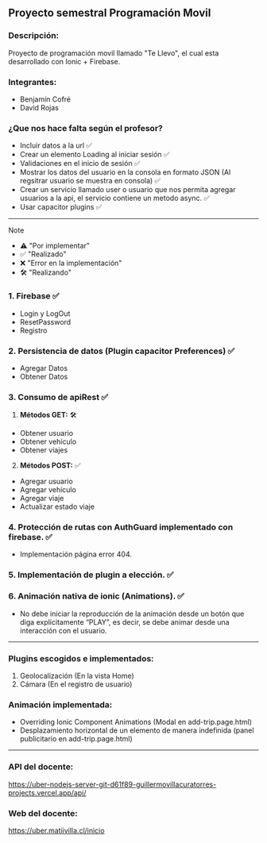 ## Proyecto semestral Programación Movil

### Descripción:
Proyecto de programación movil llamado "Te Llevo", el cual esta desarrollado con Ionic + Firebase.

### Integrantes:

- Benjamín Cofré
- David Rojas

### ¿Que nos hace falta según el profesor?

- Incluir datos a la url ✅
- Crear un elemento Loading al iniciar sesión ✅
- Validaciones en el inicio de sesión ✅
- Mostrar los datos del usuario en la consola en formato JSON (Al regsitrar usuario se muestra en consola) ✅
- Crear un servicio llamado user o usuario que nos permita agregar usuarios a la api, el servicio contiene un metodo async. ✅
- Usar capacitor plugins ✅

---

>[!NOTE]
>- ⚠️ "Por implementar"
>- ✅ "Realizado"
>- ❌ "Error en la implementación"
>- 🛠️ "Realizando"

### 1. Firebase ✅
- Login y LogOut 
- ResetPassword 
- Registro 
### 2. Persistencia de datos (Plugin capacitor Preferences) ✅
- Agregar Datos 
- Obtener Datos 
### 3. Consumo de apiRest ✅
1. **Métodos GET:** 🛠️
- Obtener usuario 
- Obtener vehículo 
- Obtener viajes 
2. **Métodos POST:**  ✅
- Agregar usuario 
- Agregar vehículo 
- Agregar viaje 
- Actualizar estado viaje 
### 4. Protección de rutas con AuthGuard implementado con firebase. ✅
- Implementación página error 404. 
### 5. Implementación de plugin a elección. ✅
### 6. Animación nativa de ionic (Animations). ✅
- No debe iniciar la reproducción de la animación desde un botón que diga explícitamente “PLAY”, es 
decir, se debe animar desde una interacción con el usuario. 

---
### Plugins escogidos e implementados:
1. Geolocalización (En la vista Home)
2. Cámara (En el registro de usuario)

### Animación implementada:
- Overriding Ionic Component Animations (Modal en add-trip.page.html)
- Desplazamiento horizontal de un elemento de manera indefinida (panel publicitario en add-trip.page.html)

---

### API del docente:
https://uber-nodejs-server-git-d61f89-guillermovillacuratorres-projects.vercel.app/api/

### Web del docente:
https://uber.matiivilla.cl/inicio
